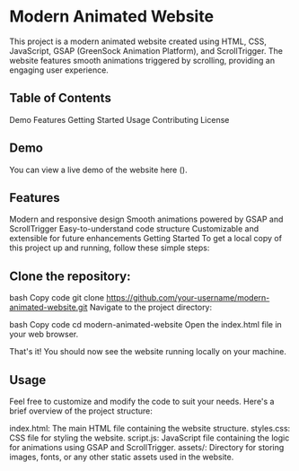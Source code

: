 # Modern Animated Website

This project is a modern animated website created using HTML, CSS, JavaScript, GSAP (GreenSock Animation Platform), and ScrollTrigger. The website features smooth animations triggered by scrolling, providing an engaging user experience.

## Table of Contents
Demo
Features
Getting Started
Usage
Contributing
License
## Demo
You can view a live demo of the website here ().

## Features
Modern and responsive design
Smooth animations powered by GSAP and ScrollTrigger
Easy-to-understand code structure
Customizable and extensible for future enhancements
Getting Started
To get a local copy of this project up and running, follow these simple steps:

## Clone the repository:

bash
Copy code
git clone https://github.com/your-username/modern-animated-website.git
Navigate to the project directory:

bash
Copy code
cd modern-animated-website
Open the index.html file in your web browser.

That's it! You should now see the website running locally on your machine.

## Usage
Feel free to customize and modify the code to suit your needs. Here's a brief overview of the project structure:

index.html: The main HTML file containing the website structure.
styles.css: CSS file for styling the website.
script.js: JavaScript file containing the logic for animations using GSAP and ScrollTrigger.
assets/: Directory for storing images, fonts, or any other static assets used in the website.

